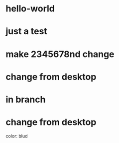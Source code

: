 # hello-world
# just a test
# make 2345678nd change

# change from desktop
# in branch
# change from desktop

color: blud

